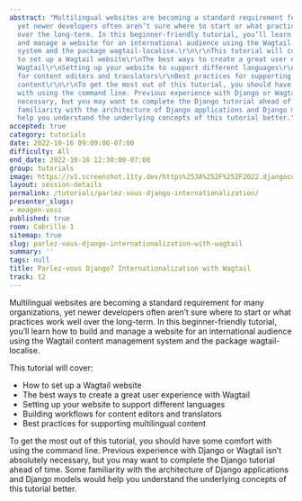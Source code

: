 ```yaml
---
abstract: "Multilingual websites are becoming a standard requirement for many organizations,
  yet newer developers often aren’t sure where to start or what practices work well
  over the long-term. In this beginner-friendly tutorial, you’ll learn how to build
  and manage a website for an international audience using the Wagtail content management
  system and the package wagtail-localise.\r\n\r\nThis tutorial will cover:\r\n\r\nHow
  to set up a Wagtail website\r\nThe best ways to create a great user experience with
  Wagtail\r\nSetting up your website to support different languages\r\nBuilding workflows
  for content editors and translators\r\nBest practices for supporting multilingual
  content\r\n\r\nTo get the most out of this tutorial, you should have some comfort
  with using the command line. Previous experience with Django or Wagtail isn’t absolutely
  necessary, but you may want to complete the Django tutorial ahead of time. Some
  familiarity with the architecture of Django applications and Django models would
  help you understand the underlying concepts of this tutorial better."
accepted: true
category: tutorials
date: 2022-10-16 09:00:00-07:00
difficulty: All
end_date: 2022-10-16 12:30:00-07:00
group: tutorials
image: https://v1.screenshot.11ty.dev/https%253A%252F%252F2022.djangocon.us%252Fpresenters%252Fmeagen-voss%252Fopengraph%252F
layout: session-details
permalink: /tutorials/parlez-vous-django-internationalization/
presenter_slugs:
- meagen-voss
published: true
room: Cabrillo 1
sitemap: true
slug: parlez-vous-django-internationalization-with-wagtail
summary: ''
tags: null
title: Parlez-vous Django? Internationalization with Wagtail
track: t2
---
```


Multilingual websites are becoming a standard requirement for many organizations, yet newer developers often aren’t sure where to start or what practices work well over the long-term. In this beginner-friendly tutorial, you’ll learn how to build and manage a website for an international audience using the Wagtail content management system and the package wagtail-localise.

This tutorial will cover:

- How to set up a Wagtail website
- The best ways to create a great user experience with Wagtail
- Setting up your website to support different languages
- Building workflows for content editors and translators
- Best practices for supporting multilingual content

To get the most out of this tutorial, you should have some comfort with using the command line. Previous experience with Django or Wagtail isn’t absolutely necessary, but you may want to complete the Django tutorial ahead of time. Some familiarity with the architecture of Django applications and Django models would help you understand the underlying concepts of this tutorial better.
